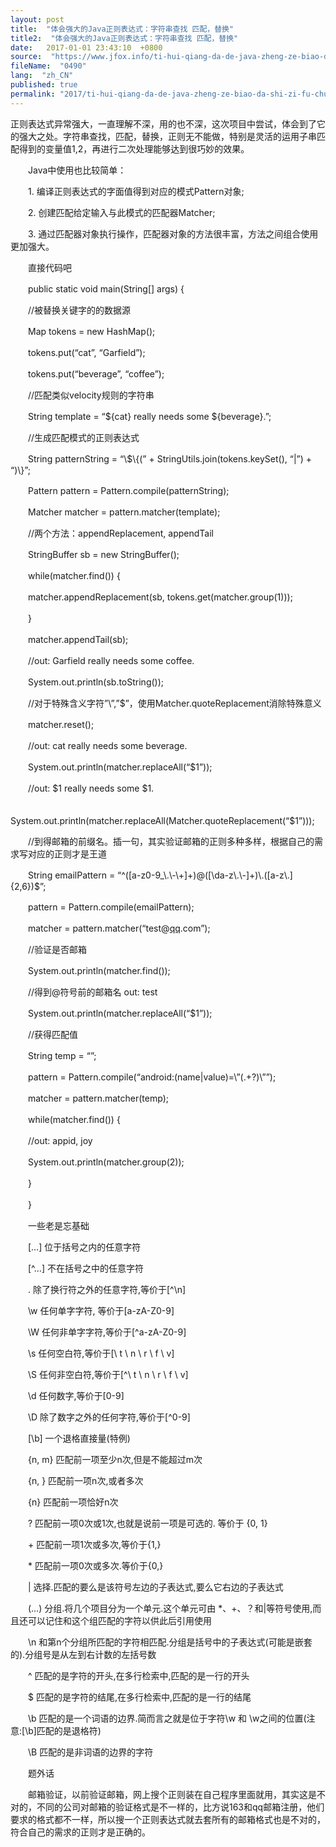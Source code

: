 ```yaml
---
layout: post
title:  "体会强大的Java正则表达式：字符串查找 匹配，替换"
title2:  "体会强大的Java正则表达式：字符串查找 匹配，替换"
date:   2017-01-01 23:43:10  +0800
source:  "https://www.jfox.info/ti-hui-qiang-da-de-java-zheng-ze-biao-da-shi-zi-fu-chuan-cha-zhao-pi-pei-ti-huan.html"
fileName:  "0490"
lang:  "zh_CN"
published: true
permalink: "2017/ti-hui-qiang-da-de-java-zheng-ze-biao-da-shi-zi-fu-chuan-cha-zhao-pi-pei-ti-huan.html"
---
```


正则表达式异常强大，一直理解不深，用的也不深，这次项目中尝试，体会到了它的强大之处。字符串查找，匹配，替换，正则无不能做，特别是灵活的运用子串匹配得到的变量值$1,$2，再进行二次处理能够达到很巧妙的效果。

　　Java中使用也比较简单：

　　1. 编译正则表达式的字面值得到对应的模式Pattern对象;

　　2. 创建匹配给定输入与此模式的匹配器Matcher;

　　3. 通过匹配器对象执行操作，匹配器对象的方法很丰富，方法之间组合使用更加强大。

　　直接代码吧

　　public static void main(String[] args) {

　　//被替换关键字的的数据源

　　Map tokens = new HashMap();

　　tokens.put(“cat”, “Garfield”);

　　tokens.put(“beverage”, “coffee”);

　　//匹配类似velocity规则的字符串

　　String template = “${cat} really needs some ${beverage}.”;

　　//生成匹配模式的正则表达式

　　String patternString = “\\$\\{(” + StringUtils.join(tokens.keySet(), “|”) + “)\\}”;

　　Pattern pattern = Pattern.compile(patternString);

　　Matcher matcher = pattern.matcher(template);

　　//两个方法：appendReplacement, appendTail

　　StringBuffer sb = new StringBuffer();

　　while(matcher.find()) {

　　matcher.appendReplacement(sb, tokens.get(matcher.group(1)));

　　}

　　matcher.appendTail(sb);

　　//out: Garfield really needs some coffee.

　　System.out.println(sb.toString());

　　//对于特殊含义字符”\”,”$”，使用Matcher.quoteReplacement消除特殊意义

　　matcher.reset();

　　//out: cat really needs some beverage.

　　System.out.println(matcher.replaceAll(“$1”));

　　//out: $1 really needs some $1.

　　System.out.println(matcher.replaceAll(Matcher.quoteReplacement(“$1”)));

　　//到得邮箱的前缀名。插一句，其实验证邮箱的正则多种多样，根据自己的需求写对应的正则才是王道

　　String emailPattern = “^([a-z0-9_\\.\\-\\+]+)@([\\da-z\\.\\-]+)\\.([a-z\\.]{2,6})$”;

　　pattern = Pattern.compile(emailPattern);

　　matcher = pattern.matcher(“test@[qq](http://mydown.yesky.com/soft/33/31000033.shtml).com”);

　　//验证是否邮箱

　　System.out.println(matcher.find());

　　//得到@符号前的邮箱名 out: test

　　System.out.println(matcher.replaceAll(“$1”));

　　//获得匹配值

　　String temp = “”;

　　pattern = Pattern.compile(“android:(name|value)=\”(.+?)\””);

　　matcher = pattern.matcher(temp);

　　while(matcher.find()) {

　　//out: appid, joy

　　System.out.println(matcher.group(2));

　　}

　　}

　　一些老是忘基础

　　[…] 位于括号之内的任意字符

　　[^…] 不在括号之中的任意字符

　　. 除了换行符之外的任意字符,等价于[^\n]

　　\w 任何单字字符, 等价于[a-zA-Z0-9]

　　\W 任何非单字字符,等价于[^a-zA-Z0-9]

　　\s 任何空白符,等价于[\ t \ n \ r \ f \ v]

　　\S 任何非空白符,等价于[^\ t \ n \ r \ f \ v]

　　\d 任何数字,等价于[0-9]

　　\D 除了数字之外的任何字符,等价于[^0-9]

　　[\b] 一个退格直接量(特例)

　　{n, m} 匹配前一项至少n次,但是不能超过m次

　　{n, } 匹配前一项n次,或者多次

　　{n} 匹配前一项恰好n次

　　? 匹配前一项0次或1次,也就是说前一项是可选的. 等价于 {0, 1}

　　+ 匹配前一项1次或多次,等价于{1,}

　　* 匹配前一项0次或多次.等价于{0,}

　　| 选择.匹配的要么是该符号左边的子表达式,要么它右边的子表达式

　　(…) 分组.将几个项目分为一个单元.这个单元可由 *、+、？和|等符号使用,而且还可以记住和这个组匹配的字符以供此后引用使用

　　\n 和第n个分组所匹配的字符相匹配.分组是括号中的子表达式(可能是嵌套的).分组号是从左到右计数的左括号数

　　^ 匹配的是字符的开头,在多行检索中,匹配的是一行的开头

　　$ 匹配的是字符的结尾,在多行检索中,匹配的是一行的结尾

　　\b 匹配的是一个词语的边界.简而言之就是位于字符\w 和 \w之间的位置(注意:[\b]匹配的是退格符)

　　\B 匹配的是非词语的边界的字符

　　题外话

　　邮箱验证，以前验证邮箱，网上搜个正则装在自己程序里面就用，其实这是不对的，不同的公司对邮箱的验证格式是不一样的，比方说163和qq邮箱注册，他们要求的格式都不一样，所以搜一个正则表达式就去套所有的邮箱格式也是不对的，符合自己的需求的正则才是正确的。
